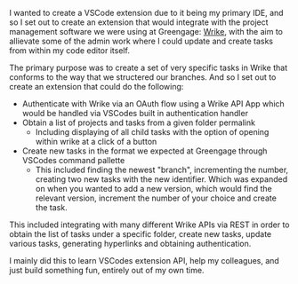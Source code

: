 I wanted to create a VSCode extension due to it being my primary IDE, and so I set out to create an extension that would integrate with the project management software we were using at Greengage: [Wrike](https://www.wrike.com/), with the aim to allievate some of the admin work where I could update and create tasks from within my code editor itself.

The primary purpose was to create a set of very specific tasks in Wrike that conforms to the way that we structered our branches. And so I set out to create an extension that could do the following:
- Authenticate with Wrike via an OAuth flow using a Wrike API App which would be handled via VSCodes built in authentication handler
- Obtain a list of projects and tasks from a given folder permalink
    - Including displaying of all child tasks with the option of opening within wrike at a click of a button
- Create new tasks in the format we expected at Greengage through VSCodes command pallette
    - This included finding the newest "branch", incrementing the number, creating two new tasks with the new identifier. Which was expanded on when you wanted to add a new version, which would find the relevant version, increment the number of your choice and create the task.

This included integrating with many different Wrike APIs via REST in order to obtain the list of tasks under a specific folder, create new tasks, update various tasks, generating hyperlinks and obtaining authentication.

I mainly did this to learn VSCodes extension API, help my colleagues, and just build something fun, entirely out of my own time.